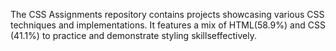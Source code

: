 The CSS Assignments repository contains projects showcasing various CSS techniques and implementations. It features a mix of HTML(58.9%) and CSS (41.1%) to practice and demonstrate styling skillseffectively.
